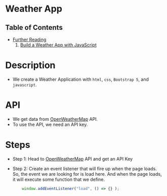 # Weather App

## Table of Contents
- [Further Reading]()
    1. [Build a Weather App with JavaScript](https://blog.nemotivity.dev/build-a-weather-app-with-javascript-ckqcc7foq02opd6s1gj7l8039)


# Description
* We create a Weather Application with `html`, `css`, `Bootstrap 5`, and `javascript`.

# API
* We get data from [OpenWeatherMap](https://openweathermap.org/) API.
* To use the API, we need an API key.

# Steps
* Step 1: Head to [OpenWeatherMap](https://openweathermap.org/) API and get an API Key
* Step 2: Create an event listener that will fire up when the page loads. So, the event we are looking for is load here. And when the page loads, it will execute some function that we define.

    ```js
        window.addEventListener("load", () => {} );
    ```